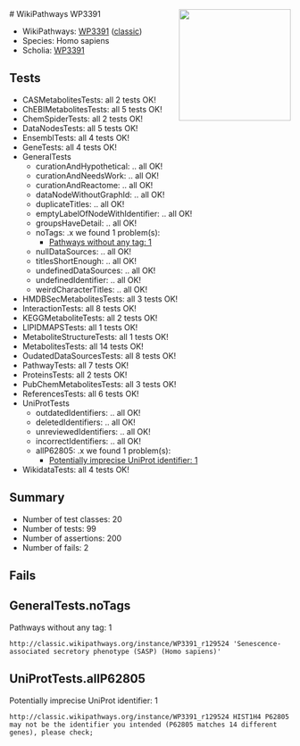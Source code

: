 <img style="float: right; width: 200px" src="https://upload.wikimedia.org/wikipedia/commons/thumb/8/83/Wplogo_with_text_500.png/640px-Wplogo_with_text_500.png" />
# WikiPathways WP3391

* WikiPathways: [WP3391](https://wikipathways.org/pathways/WP3391) ([classic](https://classic.wikipathways.org/instance/WP3391))
* Species: Homo sapiens
* Scholia: [WP3391](https://scholia.toolforge.org/wikipathways/WP3391)
## Tests
* CASMetabolitesTests: all 2 tests OK!
* ChEBIMetabolitesTests: all 5 tests OK!
* ChemSpiderTests: all 2 tests OK!
* DataNodesTests: all 5 tests OK!
* EnsemblTests: all 4 tests OK!
* GeneTests: all 4 tests OK!
* GeneralTests
    * curationAndHypothetical: .. all OK!
    * curationAndNeedsWork: .. all OK!
    * curationAndReactome: .. all OK!
    * dataNodeWithoutGraphId: .. all OK!
    * duplicateTitles: .. all OK!
    * emptyLabelOfNodeWithIdentifier: .. all OK!
    * groupsHaveDetail: .. all OK!
    * noTags: .x we found 1 problem(s):
        * [Pathways without any tag: 1](#b5a30a81)
    * nullDataSources: .. all OK!
    * titlesShortEnough: .. all OK!
    * undefinedDataSources: .. all OK!
    * undefinedIdentifier: .. all OK!
    * weirdCharacterTitles: .. all OK!
* HMDBSecMetabolitesTests: all 3 tests OK!
* InteractionTests: all 8 tests OK!
* KEGGMetaboliteTests: all 2 tests OK!
* LIPIDMAPSTests: all 1 tests OK!
* MetaboliteStructureTests: all 1 tests OK!
* MetabolitesTests: all 14 tests OK!
* OudatedDataSourcesTests: all 8 tests OK!
* PathwayTests: all 7 tests OK!
* ProteinsTests: all 2 tests OK!
* PubChemMetabolitesTests: all 3 tests OK!
* ReferencesTests: all 6 tests OK!
* UniProtTests
    * outdatedIdentifiers: .. all OK!
    * deletedIdentifiers: .. all OK!
    * unreviewedIdentifiers: .. all OK!
    * incorrectIdentifiers: .. all OK!
    * allP62805: .x we found 1 problem(s):
        * [Potentially imprecise UniProt identifier: 1](#5bee1cf3)
* WikidataTests: all 4 tests OK!


## Summary

* Number of test classes: 20
* Number of tests: 99
* Number of assertions: 200
* Number of fails: 2

## Fails

<a name="b5a30a81" />

## GeneralTests.noTags

Pathways without any tag: 1
```
http://classic.wikipathways.org/instance/WP3391_r129524 'Senescence-associated secretory phenotype (SASP) (Homo sapiens)' 
```

<a name="5bee1cf3" />

## UniProtTests.allP62805

Potentially imprecise UniProt identifier: 1
```
http://classic.wikipathways.org/instance/WP3391_r129524 HIST1H4 P62805 may not be the identifier you intended (P62805 matches 14 different genes), please check; 
```

